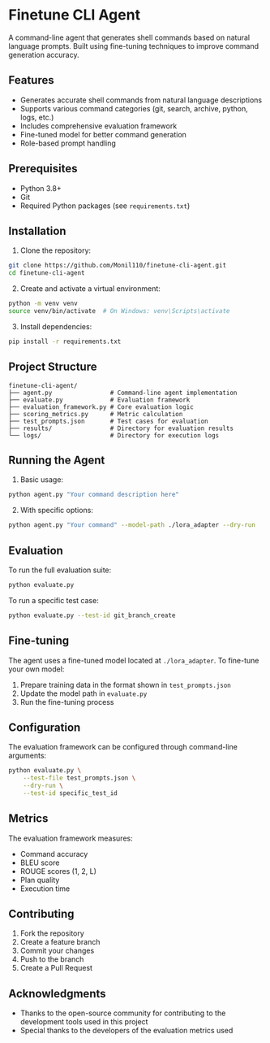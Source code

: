 # Finetune CLI Agent

A command-line agent that generates shell commands based on natural language prompts. Built using fine-tuning techniques to improve command generation accuracy.

## Features

- Generates accurate shell commands from natural language descriptions  
- Supports various command categories (git, search, archive, python, logs, etc.)  
- Includes comprehensive evaluation framework  
- Fine-tuned model for better command generation  
- Role-based prompt handling  

## Prerequisites

- Python 3.8+  
- Git  
- Required Python packages (see `requirements.txt`)  

## Installation

1. Clone the repository:
```bash
git clone https://github.com/Monil110/finetune-cli-agent.git
cd finetune-cli-agent
````

2. Create and activate a virtual environment:

```bash
python -m venv venv
source venv/bin/activate  # On Windows: venv\Scripts\activate
```

3. Install dependencies:

```bash
pip install -r requirements.txt
```

## Project Structure

```
finetune-cli-agent/
├── agent.py                # Command-line agent implementation
├── evaluate.py             # Evaluation framework
├── evaluation_framework.py # Core evaluation logic
├── scoring_metrics.py      # Metric calculation
├── test_prompts.json       # Test cases for evaluation
├── results/                # Directory for evaluation results
└── logs/                   # Directory for execution logs
```

## Running the Agent

1. Basic usage:

```bash
python agent.py "Your command description here"
```

2. With specific options:

```bash
python agent.py "Your command" --model-path ./lora_adapter --dry-run
```

## Evaluation

To run the full evaluation suite:

```bash
python evaluate.py
```

To run a specific test case:

```bash
python evaluate.py --test-id git_branch_create
```

## Fine-tuning

The agent uses a fine-tuned model located at `./lora_adapter`. To fine-tune your own model:

1. Prepare training data in the format shown in `test_prompts.json`
2. Update the model path in `evaluate.py`
3. Run the fine-tuning process

## Configuration

The evaluation framework can be configured through command-line arguments:

```bash
python evaluate.py \
    --test-file test_prompts.json \
    --dry-run \
    --test-id specific_test_id
```

## Metrics

The evaluation framework measures:

* Command accuracy
* BLEU score
* ROUGE scores (1, 2, L)
* Plan quality
* Execution time

## Contributing

1. Fork the repository
2. Create a feature branch
3. Commit your changes
4. Push to the branch
5. Create a Pull Request

## Acknowledgments

* Thanks to the open-source community for contributing to the development tools used in this project
* Special thanks to the developers of the evaluation metrics used
